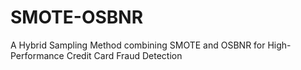# SMOTE-OSBNR
A Hybrid Sampling Method combining SMOTE and OSBNR for High-Performance Credit Card Fraud Detection
